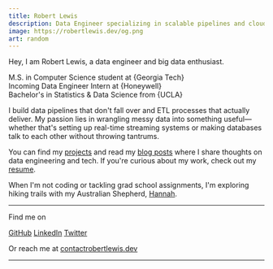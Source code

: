 ```yaml
---
title: Robert Lewis
description: Data Engineer specializing in scalable pipelines and cloud architectures
image: https://robertlewis.dev/og.png
art: random
---
```


Hey, I am Robert Lewis, a data engineer and big data enthusiast.

M.S. in Computer Science student at {Georgia Tech}<br>
Incoming Data Engineer Intern at {Honeywell}<br>
Bachelor's in Statistics & Data Science from {UCLA}

I build data pipelines that don't fall over and ETL processes that actually deliver. My passion lies in wrangling messy data into something useful—whether that's setting up real-time streaming systems or making databases talk to each other without throwing tantrums.

You can find my [projects](/projects) and read my [blog posts](/blogs) where I share thoughts on data engineering and tech. If you're curious about my work, check out my [resume](/resume).

When I'm not coding or tackling grad school assignments, I'm exploring hiking trails with my Australian Shepherd, [Hannah](/hannah).

<div flex-auto />

---

Find me on

<p flex="~ gap-2 wrap" class="mt--2!">
  <a href="https://github.com/robbylew" target="_blank"><span op75 i-simple-icons-github /> GitHub</a>
  <a href="https://linkedin.com/in/robbylew" target="_blank"><span op75 i-simple-icons-linkedin /> LinkedIn</a>
  <a href="https://x.com/roberthedev" target="_blank"><span op75 i-ri-twitter-x-fill /> Twitter</a>
</p>

Or reach me at <a href="mailto:contact@robertlewis.dev"><span font-mono>contact<span i-carbon-at/>robertlewis.dev</span></a>

---
